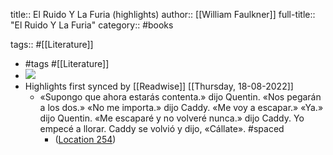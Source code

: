 title:: El Ruido Y La Furia (highlights)
author:: [[William Faulkner]]
full-title:: "El Ruido Y La Furia"
category:: #books

tags:: #[[Literature]]

- #tags #[[Literature]]
- ![](https://m.media-amazon.com/images/I/81XxXjqPkML._SY160.jpg)
- Highlights first synced by [[Readwise]] [[Thursday, 18-08-2022]]
	- «Supongo que ahora estarás contenta.» dijo Quentin. «Nos pegarán a los dos.» «No me importa.» dijo Caddy. «Me voy a escapar.» «Ya.» dijo Quentin. «Me escaparé y no volveré nunca.» dijo Caddy. Yo empecé a llorar. Caddy se volvió y dijo, «Cállate». #spaced
		- ([Location 254](https://readwise.io/to_kindle?action=open&asin=B0089EI0F6&location=254))